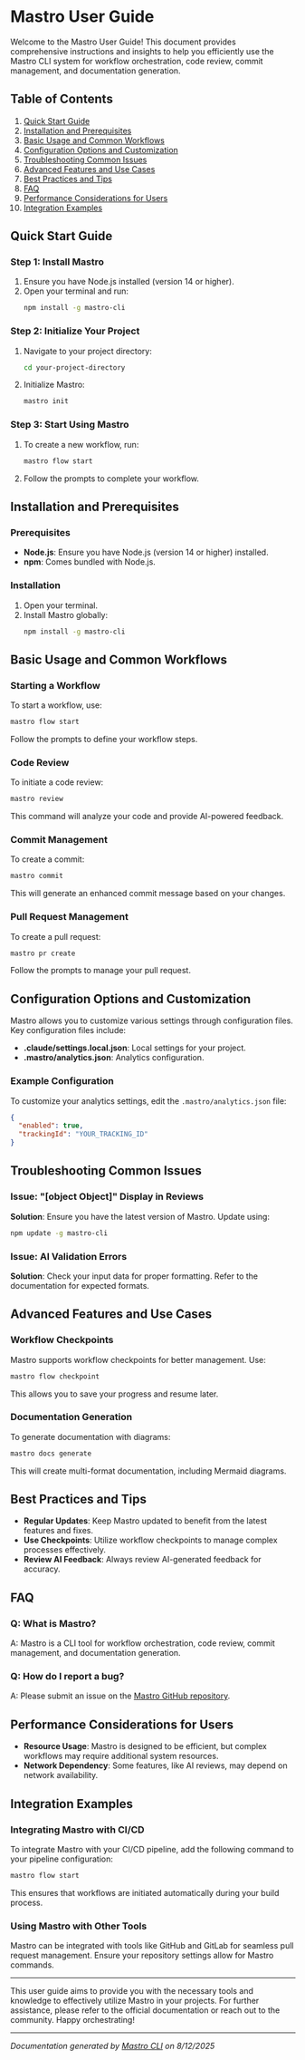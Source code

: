 <!---
This file was automatically generated by Mastro CLI
Generated on: 2025-08-12T04:13:22.988Z
Document type: user-guide
Title: User Guide
References: lib/index.js, lib/index.js.map, lib/commands/docs/index.js, lib/commands/docs/index.js.map, lib/types/index.js, lib/types/index.js.map, src/index.ts, src/commands/docs/index.ts, src/types/index.ts, .claude/settings.local.json, .mastro/analytics.json, lib/commands/config.d.ts, lib/commands/config.d.ts.map, lib/commands/config.js, lib/commands/config.js.map, lib/commands/config/init.d.ts, lib/commands/config/init.d.ts.map, lib/commands/config/init.js, lib/commands/config/init.js.map, lib/commands/config/interactive.d.ts, lib/commands/config/interactive.d.ts.map, lib/commands/config/interactive.js, lib/commands/config/interactive.js.map, lib/lib/config.d.ts, lib/lib/config.d.ts.map, lib/lib/config.js, lib/lib/config.js.map, mastro-vscode/.eslintrc.json, mastro-vscode/package-lock.json, mastro-vscode/package.json, mastro-vscode/tsconfig.json, src/commands/config.ts, src/commands/config/init.ts, src/commands/config/interactive.ts, src/lib/config.ts

To prevent this file from being overwritten, add custom content
between the CUSTOM_START and CUSTOM_END markers below.
--->

# Mastro User Guide

Welcome to the Mastro User Guide! This document provides comprehensive instructions and insights to help you efficiently use the Mastro CLI system for workflow orchestration, code review, commit management, and documentation generation.

## Table of Contents
1. [Quick Start Guide](#quick-start-guide)
2. [Installation and Prerequisites](#installation-and-prerequisites)
3. [Basic Usage and Common Workflows](#basic-usage-and-common-workflows)
4. [Configuration Options and Customization](#configuration-options-and-customization)
5. [Troubleshooting Common Issues](#troubleshooting-common-issues)
6. [Advanced Features and Use Cases](#advanced-features-and-use-cases)
7. [Best Practices and Tips](#best-practices-and-tips)
8. [FAQ](#faq)
9. [Performance Considerations for Users](#performance-considerations-for-users)
10. [Integration Examples](#integration-examples)

## Quick Start Guide

### Step 1: Install Mastro
1. Ensure you have Node.js installed (version 14 or higher).
2. Open your terminal and run:
   ```bash
   npm install -g mastro-cli
   ```

### Step 2: Initialize Your Project
1. Navigate to your project directory:
   ```bash
   cd your-project-directory
   ```
2. Initialize Mastro:
   ```bash
   mastro init
   ```

### Step 3: Start Using Mastro
1. To create a new workflow, run:
   ```bash
   mastro flow start
   ```
2. Follow the prompts to complete your workflow.

## Installation and Prerequisites

### Prerequisites
- **Node.js**: Ensure you have Node.js (version 14 or higher) installed.
- **npm**: Comes bundled with Node.js.

### Installation
1. Open your terminal.
2. Install Mastro globally:
   ```bash
   npm install -g mastro-cli
   ```

## Basic Usage and Common Workflows

### Starting a Workflow
To start a workflow, use:
```bash
mastro flow start
```
Follow the prompts to define your workflow steps.

### Code Review
To initiate a code review:
```bash
mastro review
```
This command will analyze your code and provide AI-powered feedback.

### Commit Management
To create a commit:
```bash
mastro commit
```
This will generate an enhanced commit message based on your changes.

### Pull Request Management
To create a pull request:
```bash
mastro pr create
```
Follow the prompts to manage your pull request.

## Configuration Options and Customization

Mastro allows you to customize various settings through configuration files. Key configuration files include:

- **.claude/settings.local.json**: Local settings for your project.
- **.mastro/analytics.json**: Analytics configuration.

### Example Configuration
To customize your analytics settings, edit the `.mastro/analytics.json` file:
```json
{
  "enabled": true,
  "trackingId": "YOUR_TRACKING_ID"
}
```

## Troubleshooting Common Issues

### Issue: "[object Object]" Display in Reviews
**Solution**: Ensure you have the latest version of Mastro. Update using:
```bash
npm update -g mastro-cli
```

### Issue: AI Validation Errors
**Solution**: Check your input data for proper formatting. Refer to the documentation for expected formats.

## Advanced Features and Use Cases

### Workflow Checkpoints
Mastro supports workflow checkpoints for better management. Use:
```bash
mastro flow checkpoint
```
This allows you to save your progress and resume later.

### Documentation Generation
To generate documentation with diagrams:
```bash
mastro docs generate
```
This will create multi-format documentation, including Mermaid diagrams.

## Best Practices and Tips

- **Regular Updates**: Keep Mastro updated to benefit from the latest features and fixes.
- **Use Checkpoints**: Utilize workflow checkpoints to manage complex processes effectively.
- **Review AI Feedback**: Always review AI-generated feedback for accuracy.

## FAQ

### Q: What is Mastro?
A: Mastro is a CLI tool for workflow orchestration, code review, commit management, and documentation generation.

### Q: How do I report a bug?
A: Please submit an issue on the [Mastro GitHub repository](https://github.com/your-repo).

## Performance Considerations for Users

- **Resource Usage**: Mastro is designed to be efficient, but complex workflows may require additional system resources.
- **Network Dependency**: Some features, like AI reviews, may depend on network availability.

## Integration Examples

### Integrating Mastro with CI/CD
To integrate Mastro with your CI/CD pipeline, add the following command to your pipeline configuration:
```bash
mastro flow start
```
This ensures that workflows are initiated automatically during your build process.

### Using Mastro with Other Tools
Mastro can be integrated with tools like GitHub and GitLab for seamless pull request management. Ensure your repository settings allow for Mastro commands.

---

This user guide aims to provide you with the necessary tools and knowledge to effectively utilize Mastro in your projects. For further assistance, please refer to the official documentation or reach out to the community. Happy orchestrating!

---

<!-- CUSTOM_START -->
<!-- Add your custom content here - it will be preserved during regeneration -->
<!-- CUSTOM_END -->

*Documentation generated by [Mastro CLI](https://github.com/your-org/mastro) on 8/12/2025*